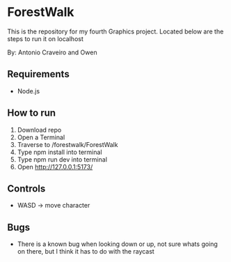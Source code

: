 # ForestWalk
 This is the repository for my fourth Graphics project. Located below are the steps to run it on localhost

 By: Antonio Craveiro and Owen

## Requirements
- Node.js

## How to run
1. Download repo
2. Open a Terminal
3. Traverse to /forestwalk/ForestWalk
4. Type npm install into terminal
5. Type npm run dev into terminal
6. Open http://127.0.0.1:5173/ 

## Controls
- WASD -> move character

## Bugs
- There is a known bug when looking down or up, not sure whats going on there, but I think it has to do with the raycast
